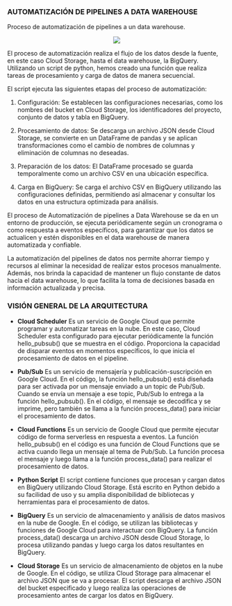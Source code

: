 
### AUTOMATIZACIÓN DE PIPELINES A DATA WAREHOUSE

Proceso de automatización de pipelines a un data warehouse.

<p align="center">
  <img src="https://i.ibb.co/2qMRHBv/etl.png">
</p>


El proceso de automatización realiza el flujo de los datos desde la fuente, en este caso Cloud Storage, hasta el data warehouse, la BigQuery. Utilizando un script de python, hemos creado una función que realiza tareas de procesamiento y carga de datos de manera secuencial.

El script ejecuta las siguientes etapas del proceso de automatización:

1. Configuración: Se establecen las configuraciones necesarias, como los nombres del bucket en Cloud Storage, los identificadores del proyecto, conjunto de datos y tabla en BigQuery.

2. Procesamiento de datos: Se descarga un archivo JSON desde Cloud Storage, se convierte en un DataFrame de pandas y se aplican transformaciones como el cambio de nombres de columnas y eliminación de columnas no deseadas.

3. Preparación de los datos: El DataFrame procesado se guarda temporalmente como un archivo CSV en una ubicación específica.

4. Carga en BigQuery: Se carga el archivo CSV en BigQuery utilizando las configuraciones definidas, permitiendo así almacenar y consultar los datos en una estructura optimizada para análisis.

El proceso de Automatización de pipelines a Data Warehouse se da en un entorno de producción, se ejecuta periódicamente según un cronograma o como respuesta a eventos específicos, para garantizar que los datos se actualicen y estén disponibles en el data warehouse de manera automatizada y confiable.

La automatización del pipelines de datos nos permite ahorrar tiempo y recursos al eliminar la necesidad de realizar estos procesos manualmente. Además, nos brinda la capacidad de mantener un flujo constante de datos hacia el data warehouse, lo que facilita la toma de decisiones basada en información actualizada y precisa.

### VISIÓN GENERAL DE LA ARQUITECTURA

+  **Cloud Scheduler** Es un servicio de Google Cloud que permite programar y automatizar tareas en la nube. En este caso, Cloud Scheduler esta configurado para ejecutar periódicamente la función hello_pubsub() que se muestra en el código. Proporciona la capacidad de disparar eventos en momentos específicos, lo que inicia el procesamiento de datos en el pipeline.

+  **Pub/Sub** Es un servicio de mensajería y publicación-suscripción en Google Cloud. En el código, la función hello_pubsub() está diseñada para ser activada por un mensaje enviado a un topic de Pub/Sub. Cuando se envía un mensaje a ese topic, Pub/Sub lo entrega a la función hello_pubsub(). En el código, el mensaje se decodifica y se imprime, pero también se llama a la función process_data() para iniciar el procesamiento de datos.

+ **Cloud Functions** Es un servicio de Google Cloud que permite ejecutar código de forma serverless en respuesta a eventos. La función hello_pubsub() en el código es una función de Cloud Functions que se activa cuando llega un mensaje al tema de Pub/Sub. La función procesa el mensaje y luego llama a la función process_data() para realizar el procesamiento de datos.

+ **Python Script** El script contiene funciones que procesan y cargan datos en BigQuery utilizando Cloud Storage. Está escrito en Python debido a su facilidad de uso y su amplia disponibilidad de bibliotecas y herramientas para el procesamiento de datos.

+ **BigQuery** Es un servicio de almacenamiento y análisis de datos masivos en la nube de Google. En el código, se utilizan las bibliotecas y funciones de Google Cloud para interactuar con BigQuery. La función process_data() descarga un archivo JSON desde Cloud Storage, lo procesa utilizando pandas y luego carga los datos resultantes en BigQuery.

+ **Cloud Storage** Es un servicio de almacenamiento de objetos en la nube de Google. En el código, se utiliza Cloud Storage para almacenar el archivo JSON que se va a procesar. El script descarga el archivo JSON del bucket especificado y luego realiza las operaciones de procesamiento antes de cargar los datos en BigQuery.